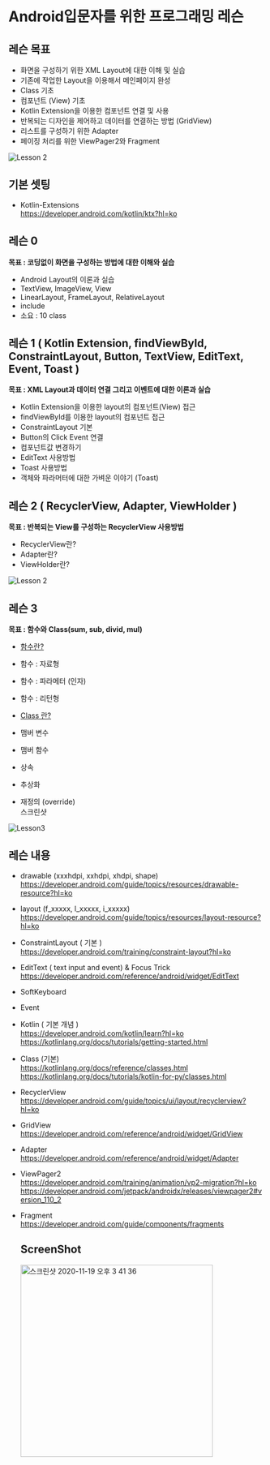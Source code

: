 # Android입문자를 위한 프로그래밍 레슨 

## 레슨 목표
- 화면을 구성하기 위한 XML Layout에 대한 이해 및 실습
- 기존에 작업한 Layout을 이용해서 메인페이지 완성
- Class 기초 
- 컴포넌트 (View) 기초
- Kotlin Extension을 이용한 컴포넌트 연결 및 사용
- 반복되는 디자인을 제어하고 데이터를 연결하는 방법 (GridView)
- 리스트를 구성하기 위한 Adapter
- 페이징 처리를 위한 ViewPager2와 Fragment
<img src="screenshots/xmind_lesson.png" alt="Lesson 2 "/>

## 기본 셋팅
- Kotlin-Extensions   
  https://developer.android.com/kotlin/ktx?hl=ko
  
## 레슨 0
**목표 : 코딩없이 화면을 구성하는 방법에 대한 이해와 실습**
- Android Layout의 이론과 실습
- TextView, ImageView, View
- LinearLayout, FrameLayout, RelativeLayout
- include
- 소요 : 10 class 

## 레슨 1 ( Kotlin Extension, findViewById, ConstraintLayout, Button, TextView, EditText, Event, Toast )
**목표 : XML Layout과 데이터 연결 그리고 이벤트에 대한 이론과 실습**
- Kotlin Extension을 이용한 layout의 컴포넌트(View) 접근
- findViewById를 이용한 layout의 컴포넌트 접근
- ConstraintLayout 기본
- Button의 Click Event 연결
- 컴포넌트값 변경하기
- EditText 사용방법
- Toast 사용방법
- 객체와 파라머터에 대한 가벼운 이야기 (Toast)

## 레슨 2 ( RecyclerView, Adapter, ViewHolder )
**목표 : 반복되는 View를 구성하는 RecyclerView 사용방법**
- RecyclerView란?
- Adapter란?
- ViewHolder란?
<img src="screenshots/lesson2.png" alt="Lesson 2 "/>

## 레슨 3
**목표 : 함수와 Class(sum, sub, divid, mul)**
- [함수란?](https://kotlinlang.org/docs/reference/functions.html)
- 함수 : 자료형
- 함수 : 파라메터 (인자)
- 함수 : 리턴형   
   
- [Class 란?](https://kotlinlang.org/docs/reference/classes.html)
- 맴버 변수
- 맴버 함수
- 상속
- 추상화
- 재정의 (override)   
스크린샷
<img src="screenshots/lesson3.png" alt="Lesson3"/>

## 레슨 내용
- drawable (xxxhdpi, xxhdpi, xhdpi, shape)   
  https://developer.android.com/guide/topics/resources/drawable-resource?hl=ko
  
- layout (f_xxxxx, l_xxxxx, i_xxxxx)   
  https://developer.android.com/guide/topics/resources/layout-resource?hl=ko

- ConstraintLayout ( 기본 )  
  https://developer.android.com/training/constraint-layout?hl=ko

- EditText ( text input and event) & Focus Trick   
  https://developer.android.com/reference/android/widget/EditText
  
- SoftKeyboard

- Event

- Kotlin ( 기본 개념 )   
  https://developer.android.com/kotlin/learn?hl=ko   
  https://kotlinlang.org/docs/tutorials/getting-started.html
  
- Class (기본)   
  https://kotlinlang.org/docs/reference/classes.html   
  https://kotlinlang.org/docs/tutorials/kotlin-for-py/classes.html

- RecyclerView   
  https://developer.android.com/guide/topics/ui/layout/recyclerview?hl=ko
  
- GridView   
  https://developer.android.com/reference/android/widget/GridView
  
- Adapter   
  https://developer.android.com/reference/android/widget/Adapter
  
- ViewPager2   
  https://developer.android.com/training/animation/vp2-migration?hl=ko   
  https://developer.android.com/jetpack/androidx/releases/viewpager2#version_110_2

- Fragment   
  https://developer.android.com/guide/components/fragments
  
     
        
  ## ScreenShot
  <img width="379" alt="스크린샷 2020-11-19 오후 3 41 36" src="https://user-images.githubusercontent.com/52302743/99630974-26322b00-2a7e-11eb-9d15-15e4d148028d.png">
